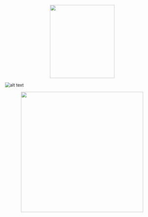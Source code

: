 <p align="center">
  <img width="211" height="239" src="https://images.gr-assets.com/polls/1380398422p7/91309.jpg">
</p>

![alt text](https://images-na.ssl-images-amazon.com/images/I/91z2qkJKyIL.jpg)

<p align="center">
  <img width="400" height="393" src="https://storage.googleapis.com/universe-of-marissa-meyer-production/uploads/images/lunarchroniclesboxedsetTP.width-400.png">
</p>
